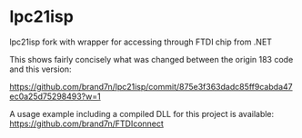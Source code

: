 lpc21isp
========

lpc21isp fork with wrapper for accessing through FTDI chip from .NET

This shows fairly concisely what was changed between the origin 183 code and
this version:

https://github.com/brand7n/lpc21isp/commit/875e3f363dadc85ff9cabda47ec0a25d75298493?w=1

A usage example including a compiled DLL for this project is available: 
https://github.com/brand7n/FTDIconnect
